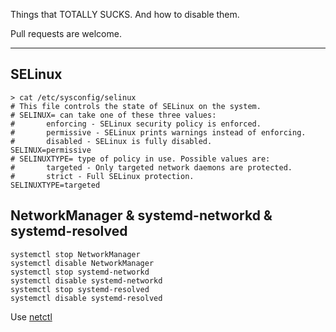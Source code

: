 Things that TOTALLY SUCKS. And how to disable them.

Pull requests are welcome.

---

## SELinux

```
> cat /etc/sysconfig/selinux
# This file controls the state of SELinux on the system.
# SELINUX= can take one of these three values:
#       enforcing - SELinux security policy is enforced.
#       permissive - SELinux prints warnings instead of enforcing.
#       disabled - SELinux is fully disabled.
SELINUX=permissive
# SELINUXTYPE= type of policy in use. Possible values are:
#       targeted - Only targeted network daemons are protected.
#       strict - Full SELinux protection.
SELINUXTYPE=targeted
```

## NetworkManager & systemd-networkd & systemd-resolved

```
systemctl stop NetworkManager
systemctl disable NetworkManager
systemctl stop systemd-networkd
systemctl disable systemd-networkd
systemctl stop systemd-resolved
systemctl disable systemd-resolved
```

Use [netctl](https://wiki.archlinux.org/index.php/Netctl)
